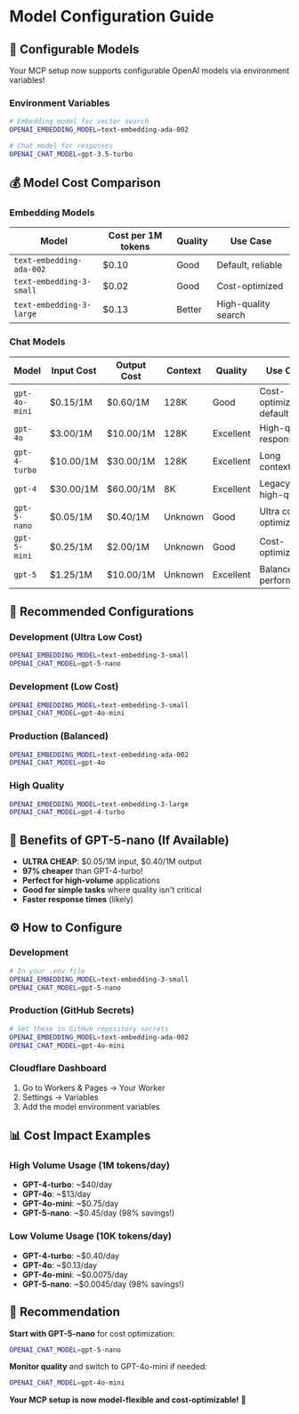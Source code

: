 # Model Configuration Guide

## 🤖 **Configurable Models**

Your MCP setup now supports configurable OpenAI models via environment variables!

### **Environment Variables**

```bash
# Embedding model for vector search
OPENAI_EMBEDDING_MODEL=text-embedding-ada-002

# Chat model for responses  
OPENAI_CHAT_MODEL=gpt-3.5-turbo
```

## 💰 **Model Cost Comparison**

### **Embedding Models**
| Model | Cost per 1M tokens | Quality | Use Case |
|-------|-------------------|---------|----------|
| `text-embedding-ada-002` | $0.10 | Good | Default, reliable |
| `text-embedding-3-small` | $0.02 | Good | Cost-optimized |
| `text-embedding-3-large` | $0.13 | Better | High-quality search |

### **Chat Models**
| Model | Input Cost | Output Cost | Context | Quality | Use Case |
|-------|------------|-------------|---------|---------|----------|
| `gpt-4o-mini` | $0.15/1M | $0.60/1M | 128K | Good | Cost-optimized, default |
| `gpt-4o` | $3.00/1M | $10.00/1M | 128K | Excellent | High-quality responses |
| `gpt-4-turbo` | $10.00/1M | $30.00/1M | 128K | Excellent | Long context |
| `gpt-4` | $30.00/1M | $60.00/1M | 8K | Excellent | Legacy high-quality |
| `gpt-5-nano` | $0.05/1M | $0.40/1M | Unknown | Good | Ultra cost-optimized |
| `gpt-5-mini` | $0.25/1M | $2.00/1M | Unknown | Good | Cost-optimized |
| `gpt-5` | $1.25/1M | $10.00/1M | Unknown | Excellent | Balanced performance |

## 🎯 **Recommended Configurations**

### **Development (Ultra Low Cost)**
```bash
OPENAI_EMBEDDING_MODEL=text-embedding-3-small
OPENAI_CHAT_MODEL=gpt-5-nano
```

### **Development (Low Cost)**
```bash
OPENAI_EMBEDDING_MODEL=text-embedding-3-small
OPENAI_CHAT_MODEL=gpt-4o-mini
```

### **Production (Balanced)**
```bash
OPENAI_EMBEDDING_MODEL=text-embedding-ada-002
OPENAI_CHAT_MODEL=gpt-4o
```

### **High Quality**
```bash
OPENAI_EMBEDDING_MODEL=text-embedding-3-large
OPENAI_CHAT_MODEL=gpt-4-turbo
```

## 🚀 **Benefits of GPT-5-nano (If Available)**

- **ULTRA CHEAP**: $0.05/1M input, $0.40/1M output
- **97% cheaper** than GPT-4-turbo!
- **Perfect for high-volume** applications
- **Good for simple tasks** where quality isn't critical
- **Faster response times** (likely)

## ⚙️ **How to Configure**

### **Development**
```bash
# In your .env file
OPENAI_EMBEDDING_MODEL=text-embedding-3-small
OPENAI_CHAT_MODEL=gpt-5-nano
```

### **Production (GitHub Secrets)**
```bash
# Set these in GitHub repository secrets
OPENAI_EMBEDDING_MODEL=text-embedding-ada-002
OPENAI_CHAT_MODEL=gpt-4o-mini
```

### **Cloudflare Dashboard**
1. Go to Workers & Pages → Your Worker
2. Settings → Variables
3. Add the model environment variables

## 📊 **Cost Impact Examples**

### **High Volume Usage (1M tokens/day)**
- **GPT-4-turbo**: ~$40/day
- **GPT-4o**: ~$13/day
- **GPT-4o-mini**: ~$0.75/day
- **GPT-5-nano**: ~$0.45/day (98% savings!)

### **Low Volume Usage (10K tokens/day)**
- **GPT-4-turbo**: ~$0.40/day
- **GPT-4o**: ~$0.13/day
- **GPT-4o-mini**: ~$0.0075/day
- **GPT-5-nano**: ~$0.0045/day (98% savings!)

## 🎯 **Recommendation**

**Start with GPT-5-nano** for cost optimization:
```bash
OPENAI_CHAT_MODEL=gpt-5-nano
```

**Monitor quality** and switch to GPT-4o-mini if needed:
```bash
OPENAI_CHAT_MODEL=gpt-4o-mini
```

**Your MCP setup is now model-flexible and cost-optimizable!** 🚀
